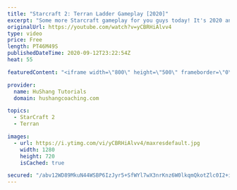 ```yaml
---
title: "Starcraft 2: Terran Ladder Gameplay [2020]"
excerpt: "Some more Starcraft gameplay for you guys today! It's 2020 and it's time for some Starcraft 2 terran ladder gameplay to mix it up.   Terran is the last race I needed to grind into masters so the next gameplay video will be against much stronger ladder opponents. Still, I think this terran gameplay will"
originalUrl: https://youtube.com/watch?v=yCBRHiAlvv4
type: video
price: Free
length: PT46M49S
publishedDateTime: 2020-09-12T23:22:54Z
heat: 55

featuredContent: "<iframe width=\"800\" height=\"500\" frameborder=\"0\" src=\"https://www.youtube.com/embed/yCBRHiAlvv4\" allow=\"accelerometer; autoplay; encrypted-media; gyroscope; picture-in-picture\" allowfullscreen></iframe>"

provider:
  name: HuShang Tutorials
  domain: hushangcoaching.com

topics:
  - StarCraft 2
  - Terran

images:
  - url: https://i.ytimg.com/vi/yCBRHiAlvv4/maxresdefault.jpg
    width: 1280
    height: 720
    isCached: true

secured: "/abv12WD89MkuN44WSBP6IzJyr5+SfWYl7wX3nrKnz6W0lkqmQkotZlc0I2+iX3WUMWcbSurQXeNAhlogOM8HLJHyQXWySBbPcOHMi8tsyauig4ZEAdb50IFtgxMFgA8HukEr9ohXqzM2FfNDNfUoPLY20IEGmE70hvFiI0tBdTuTKaOzBgPLuHcQIvnKwFqSLoV6RIBe+MIRp+RCyLkKeJGBUhWUNQ4UJu+qxL/kTdLY5ST8Lhr2moza3VWG85LJNc4rYlQD51yO+0wSuSYMQcvEDHOj5n9yvyKSSW0rm+BZWN46DHy2q9KaGwA8t/XKcfX6MLe9isa+i3VLBPr71x7J8S+51wyItqHIzg4sUMYixO8GEzWXoXE13TGkaBPf4JnwjSgzl8HX74hnhf1NCX4eEp+LqKJK8i9HeOduc4=;6B5bHDVqO4A6h4xcdFCZgA=="
---
```


